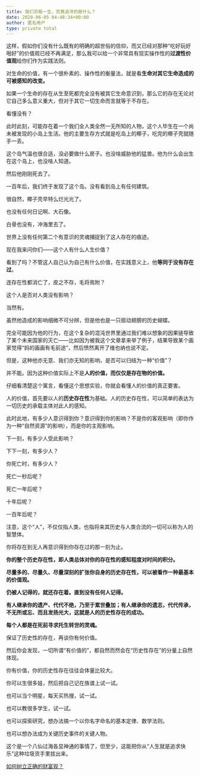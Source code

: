 ```yaml
---
title: 我们穷极一生，究竟追寻的是什么？
date: 2020-06-05 04:48:34+00:00
author: 匿名用户
type: private total
---
```

这样，假如你们没有什么既有的明确的超世俗的信仰，而又已经对那种“吃好玩好啪好”的价值观已经不再满足，那么我可以给一个非常具有现实操作性的**过渡性价值观**给你们作为实践法则。

对生命的价值，有一个很朴素的、操作性的衡量法，就是看**生命对其它生命造成的可被感知的改变。**

如果一个生命的存在从生至死都完全没有被其它生命意识到，那么它的存在无论对它自己多么意义重大，但对于其它一切生命而言就等于不存在。

看懂没有？

此时此刻，可能存在着一个我们全人类全然一无所知的人物，这个人毕生在一个尚未被发现的小岛上生活。他的主要生存方式就是吃岛上的椰子，吃完的椰子壳就随手一丢。

这个岛气温也很合适，没必要做什么房子。也没啥威胁他的猛兽。他为什么会出生在这个岛上，也没啥人知道。

然后他刚刚死去了。

一百年后，我们终于发现了这个岛。没有看到岛上有任何建筑。

很自然，椰子壳早特么烂光光了。

也没有任何日记啊、大石像。

白骨也没有，冲海里去了。

世界上没有任何第二个有意识的灵魂捕捉到了这人存在的痕迹。

现在我来问你们——这个人有什么人生价值？

看到了吗？不管这人自己认为自己有什么价值，在实践意义上，他**等同于没有存在过**。

连存在性都消亡了，皮之不存，毛将焉附？

这个人是否对人类没有影响？

当然有。

虽然他造成的影响细微不可分辨，但是他也是一只扇动翅膀的历史蝴蝶。

完全可能因为他的行为，在这个复杂的混沌世界里通过我们难以想象的因果链导致了某个未来国家的灭亡——比如因为被我这个文章拿来举了例子，结果导致某个画家觉得“妈的画画有毛前途”，然后愤然离开了维也纳也说不定。

但是，这种他亦无意、我们亦无知的影响，是否可以归结为一种“价值”？

并不能。因为这种价值实际上不是**人的价值，**而仅仅是**存在物的价值。**

仔细看清楚这个寓言，看懂这个思想实验，你就会看懂人的价值的真正要害。

人的价值，首先要以人的**历史存在性**为基础。人的历史存在性，可以简单的表达为一切历史的承载主体对此人的感知。

此时此地，有多少人意识得到你？意识得到你的影响？不是你的客观影响（即你作为一种“自然资源”的影响），而是你的主观影响。

下一刻，有多少人受此影响？

下下一刻，有多少人？

你死亡时，有多少人？

死亡一秒后呢？

死亡一年后呢？

十年后呢？

一百年后呢？

注意，这个“人”，不仅仅指人类，也指将来其历史与人类合流的一切可以称为人的智慧体。

你将存在到无人再意识得到你存在过的那一刻为止。

**你的整个历史存在性，即人类总体对你的存在性的感知程度对时间的积分。**

**尽量多的、尽量久、尽量深刻的扩张你自身的历史存在性，可以被看作一种最基本的价值观。**

**仍被人记得的，就还存在着。直到没有任何人记得。**

**有人继承你的遗产、代代不绝，乃至于累世叠加；有人继承你的遗志，代代传承，不无所或忘、而且发扬光大，这就是人的历史性存在的成功。**

**每个人都是在死前寻求托生转世的灵魂。**

保证了历史性的存在，再谈你有何价值。

然后你会发现，一切所谓“有价值的”，都自然而然会在“历史性存在”的分量上自然体现。

你有价值，你的历史性存在往往会体量比较大。

你可以生很多娃，然后把自己记在族谱上试一试。

也可以当个明星，每天买热搜，试一试。

也可以教很多学生，试一试。

也可以探索研究，想办法搞一个以你名字命名的基本定律、数学法则。

也可以想办法成为关键历史事件的关键人物。

这个是一个八仙过海各显神通的事情了，但至少，这能把你从“人生就是追求快乐”这种垃圾货手里拔出来。

[如何树立正确的财富观？](https://www.zhihu.com/question/314627020/answer/1193533378)
